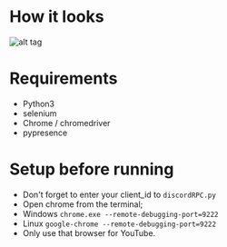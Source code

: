 # How it looks  
![alt tag](https://i.imgur.com/can49f7.png "example")

# Requirements
- Python3
- selenium  
- Chrome / chromedriver
- pypresence

# Setup before running
- Don't forget to enter your client_id to ```discordRPC.py```
- Open chrome from the terminal;  
- Windows    ```chrome.exe --remote-debugging-port=9222```
- Linux    ```google-chrome --remote-debugging-port=9222```
- Only use that browser for YouTube.
